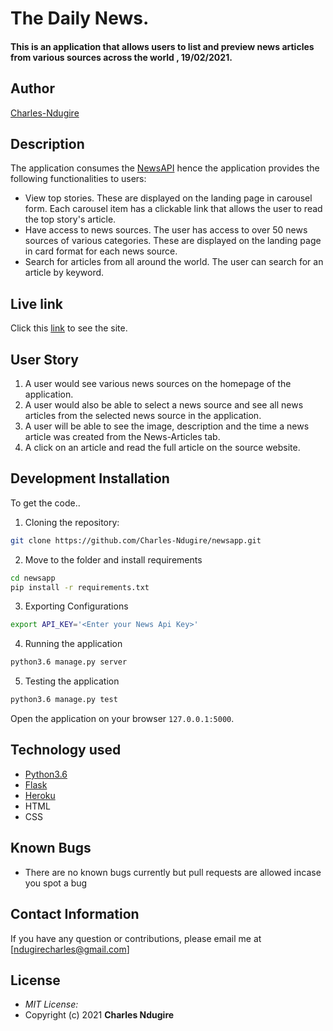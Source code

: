 # The Daily News.
#### This is an application that allows users to list and preview news articles from various sources across the world , 19/02/2021.

## Author

[Charles-Ndugire](https://github.com/Charles-Ndugire)
## Description
The application consumes the [NewsAPI](https://newsapi.org/) hence the application provides the following functionalities to users:
- View top stories. These are displayed on the landing page in carousel form. Each carousel item has a clickable link that allows the user to read the top story's article.
- Have access to news sources. The user has access to over 50 news sources of various categories. These are displayed on the landing page in card format for each news source.
- Search for articles from all around the world. The user can search for an article by keyword.


## Live link

 Click this [link](https://the-daily-telegram.herokuapp.com/)  to see the site.


## User Story

1. A user would see various news sources on the homepage of the application.
2. A user would also be able to select a news source and see all news articles from the selected news source in the application.
3. A user will be able to see the image, description and the time a news article was created from the News-Articles tab.
4. A click on an article and read the full article on the source website.


## Development Installation
To get the code..

1. Cloning the repository:
  ```bash
  git clone https://github.com/Charles-Ndugire/newsapp.git
  ```
2. Move to the folder and install requirements
  ```bash
  cd newsapp
  pip install -r requirements.txt
  ```
3. Exporting Configurations
  ```bash
  export API_KEY='<Enter your News Api Key>'
  ```
4. Running the application
  ```bash
  python3.6 manage.py server
  ```
5. Testing the application
  ```bash
  python3.6 manage.py test
  ```
Open the application on your browser `127.0.0.1:5000`.


## Technology used

* [Python3.6](https://www.python.org/)
* [Flask](http://flask.pocoo.org/)
* [Heroku](https://heroku.com)
* HTML 
* CSS


## Known Bugs
* There are no known bugs currently but pull requests are allowed incase you spot a bug

## Contact Information 

If you have any question or contributions, please email me at [ndugirecharles@gmail.com]

## License
* *MIT License:*
* Copyright (c) 2021 **Charles Ndugire**
